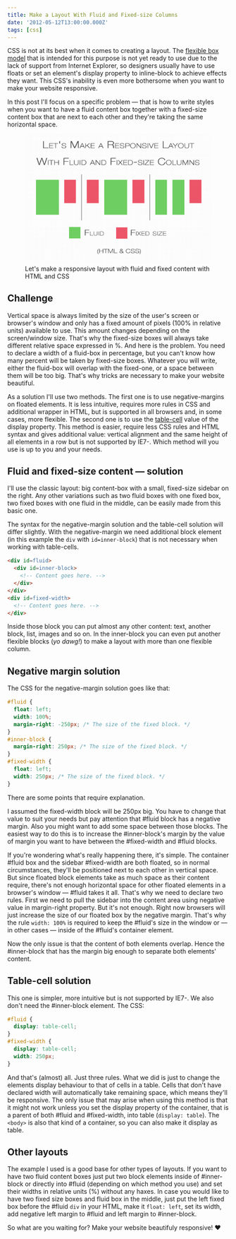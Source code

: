 ```yaml
---
title: Make a Layout With Fluid and Fixed-size Columns
date: '2012-05-12T13:00:00.000Z'
tags: [css]
---
```


CSS is not at its best when it comes to creating a layout. The [flexible box model](http://www.html5rocks.com/en/tutorials/flexbox/quick/) that is intended for this purpose is not yet ready to use due to the lack of support from Internet Explorer, so designers usually have to use floats or set an element's display property to inline-block to achieve effects they want. This CSS's inability is even more bothersome when you want to make your website responsive.

In this post I'll focus on a specific problem — that is how to write styles when you want to have a fluid content box together with a fixed-size content box that are next to each other and they're taking the same horizontal space.

<figure>
  <img src="./fluid-and-fixed-size.png">
  <figcaption>Let's make a responsive layout with fluid and fixed content with HTML and CSS</figcaption>
</figure>

## Challenge

Vertical space is always limited by the size of the user's screen or browser's window and only has a fixed amount of pixels (100% in relative units) available to use. This amount changes depending on the screen/window size. That's why the fixed-size boxes will always take different relative space expressed in %. And here is the problem. You need to declare a width of a fluid-box in percentage, but you can't know how many percent will be taken by fixed-size boxes. Whatever you will write, either the fluid-box will overlap with the fixed-one, or a space between them will be too big. That's why tricks are necessary to make your website beautiful.

As a solution I'll use two methods. The first one is to use negative-margins on floated elements. It is less intuitive, requires more rules in CSS and additional wrapper in HTML, but is supported in all browsers and, in some cases, more flexible. The second one is to use the [table-cell](http://www.w3.org/TR/CSS2/tables.html#value-def-table-cell) value of the display property. This method is easier, require less CSS rules and HTML syntax and gives additional value: vertical alignment and the same height of all elements in a row but is not supported by IE7-. Which method will you use is up to you and your needs.

## Fluid and fixed-size content — solution

I'll use the classic layout: big content-box with a small, fixed-size sidebar on the right. Any other variations such as two fluid boxes with one fixed box, two fixed boxes with one fluid in the middle, can be easily made from this basic one.

The syntax for the negative-margin solution and the table-cell solution will differ slightly. With the negative-margin we need additional block element (in this example the `div` with `id=inner-block`) that is not necessary when working with table-cells.

```html
<div id=fluid>
  <div id=inner-block> 
    <!-- Content goes here. --> 
  </div>
</div>
<div id=fixed-width>
  <!-- Content goes here. -->
</div>
```

Inside those block you can put almost any other content: text, another block, list, images and so on. In the inner-block you can even put another flexible blocks (_yo dawg!_) to make a layout with more than one flexible column.

## Negative margin solution

The CSS for the negative-margin solution goes like that:

```css
#fluid {
  float: left;
  width: 100%;
  margin-right: -250px; /* The size of the fixed block. */
}
#inner-block {
  margin-right: 250px; /* The size of the fixed block. */
}
#fixed-width {
  float: left;
  width: 250px; /* The size of the fixed block. */
}
```

There are some points that require explanation.

I assumed the fixed-width block will be 250px big. You have to change that value to suit your needs but pay attention that #fluid block has a negative margin. Also you might want to add some space between those blocks. The easiest way to do this is to increase the #inner-block's margin by the value of margin you want to have between the #fixed-width and #fluid blocks.

If you're wondering what's really happening there, it's simple. The container #fluid box and the sidebar #fixed-width are both floated, so in normal circumstances, they'll be positioned next to each other in vertical space. But since floated block elements take as much space as their content require, there's not enough horizontal space for other floated elements in a browser's window — #fluid takes it all. That's why we need to declare two rules. First we need to pull the sidebar into the content area using negative value in margin-right property. But it's not enough. Right now browsers will just increase the size of our floated box by the negative margin. That's why the rule `width: 100%` is required to keep the #fluid's size in the window or — in other cases — inside of the #fluid's container element.

Now the only issue is that the content of both elements overlap. Hence the #inner-block that has the margin big enough to separate both elements' content.

## Table-cell solution

This one is simpler, more intuitive but is not supported by IE7-. We also don't need the #inner-block element. The CSS:

```css
#fluid {
  display: table-cell;
}
#fixed-width {
  display: table-cell;
  width: 250px;
}
```

And that's (almost) all. Just three rules. What we did is just to change the elements display behaviour to that of cells in a table. Cells that don't have declared width will automatically take remaining space, which means they'll be responsive. The only issue that may arise when using this method is that it might not work unless you set the display property of the container, that is a parent of both #fluid and #fixed-width, into table (`display: table`). The `<body>` is also that kind of a container, so you can also make it display as table.

## Other layouts

The example I used is a good base for other types of layouts. If you want to have two fluid content boxes just put two block elements inside of #inner-block or directly into #fluid (depending on which method you use) and set their widths in relative units (%) without any haxes. In case you would like to have two fixed size boxes and fluid box in the middle, just put the left fixed box before the #fluid `div` in your HTML, make it `float: left`, set its width, add negative left margin to #fluid and left margin to #inner-block.

So what are you waiting for? Make your website beautifuly responsive! ♥
